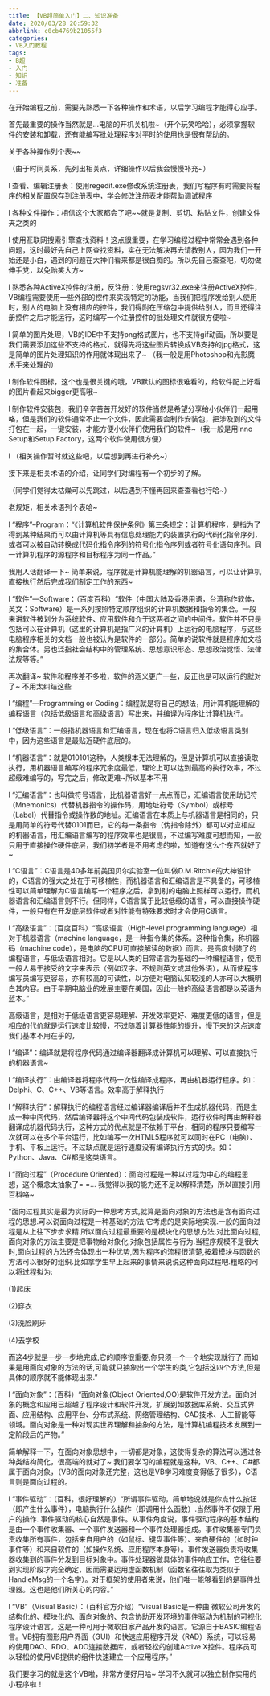 ```yaml
---
title: 【VB超简单入门】二、知识准备
date: 2020/03/28 20:59:32
abbrlink: c0cb4769b21055f3
categories:
- VB入门教程
tags:
- B超
- 入门
- 知识
- 准备
---
```

在开始编程之前，需要先熟悉一下各种操作和术语，以后学习编程才能得心应手。

首先最重要的操作当然就是…电脑的开机关机啦~（开个玩笑哈哈），必须掌握软件的安装和卸载，还有能编写批处理程序对平时的使用也是很有帮助的。

 

关于各种操作列个表~~

（由于时间关系，先列出相关点，详细操作以后我会慢慢补充~）

 

l 查看、编辑注册表：使用regedit.exe修改系统注册表，我们写程序有时需要将程序的相关配置保存到注册表中，学会修改注册表才能帮助调试程序

 

l 各种文件操作：相信这个大家都会了吧~~就是复制、剪切、粘贴文件，创建文件夹之类的

 

l 使用互联网搜索引擎查找资料！这点很重要，在学习编程过程中常常会遇到各种问题，这时最好先自己上网查找资料，实在无法解决再去请教别人，因为我们一开始还是小白，遇到的问题在大神们看来都是很白痴的。所以先自己查查吧，切勿做伸手党，以免贻笑大方~

 

l 熟悉各种ActiveX控件的注册，反注册：使用regsvr32.exe来注册ActiveX控件，VB编程需要使用一些外部的控件来实现特定的功能，当我们把程序发给别人使用时，别人的电脑上没有相应的控件，我们得附在压缩包中提供给别人，而且还得注册控件之后才能运行，这时编写一个注册控件的批处理文件就很方便啦~

 

l 简单的图片处理，VB的IDE中不支持png格式图片，也不支持gif动画，所以要是我们需要添加这些不支持的格式，就得先将这些图片转换成VB支持的jpg格式，这是简单的图片处理知识的作用就体现出来了~ （我一般是用Photoshop和光影魔术手来处理的）

 

l 制作软件图标，这个也是很关键的哦，VB默认的图标很难看的，给软件配上好看的图片看起来bigger更高哦~

 

l 制作软件安装包，我们辛辛苦苦开发好的软件当然是希望分享给小伙伴们一起用咯，但是我们的软件通常不止一个文件，因此需要会制作安装包，把涉及到的文件打包在一起，一键安装，才能方便小伙伴们使用我们的软件~（我一般是用Inno Setup和Setup Factory，这两个软件使用很方便）

 

l （相关操作暂时就这些吧，以后想到再进行补充~）

 

接下来是相关术语的介绍，让同学们对编程有一个初步的了解。

（同学们觉得太枯燥可以先跳过，以后遇到不懂再回来查查看也行哈~）

老规矩，相关术语列个表哈~

 

l “程序”–Program：“《计算机软件保护条例》第三条规定：计算机程序，是指为了得到某种结果而可以由计算机等具有信息处理能力的装置执行的代码化指令序列，或者可以被自动转换成代码化指令序列的符号化指令序列或者符号化语句序列。同一计算机程序的源程序和目标程序为同一作品。”

我用人话翻译一下~ 简单来说，程序就是计算机能理解的机器语言，可以让计算机直接执行然后完成我们制定工作的东西~

 

l “软件”—Software：（百度百科）“软件（中国大陆及香港用语，台湾称作软体，英文：Software）是一系列按照特定顺序组织的计算机数据和指令的集合。一般来讲软件被划分为系统软件、应用软件和介于这两者之间的中间件。软件并不只是包括可以在计算机（这里的计算机是指广义的计算机）上运行的电脑程序，与这些电脑程序相关的文档一般也被认为是软件的一部分。简单的说软件就是程序加文档的集合体。另也泛指社会结构中的管理系统、思想意识形态、思想政治觉悟、法律法规等等。”

再次翻译~ 软件和程序差不多啦，软件的涵义更广一些，反正也是可以运行的就对了~ 不用太纠结这些

 

l “编程”—Programming or Coding：编程就是将自己的想法，用计算机能理解的编程语言（包括低级语言和高级语言）写出来，并编译为程序让计算机执行。

 

l “低级语言”：一般指机器语言和汇编语言，现在也将C语言归入低级语言类别中，因为这些语言是最贴近硬件底层的。

 

l “机器语言”：就是010101这种，人类根本无法理解的，但是计算机可以直接读取执行，用机器语言编写的程序冗余度最低，理论上可以达到最高的执行效率，不过超级难编写的，写完之后，修改更难~所以基本不用

 

l “汇编语言”：也叫做符号语言，比机器语言好一点点而已，汇编语言使用助记符（Mnemonics）代替机器指令的操作码，用地址符号（Symbol）或标号（Label）代替指令或操作数的地址。汇编语言在本质上与机器语言是相同的，只是用简单的符号代替0101而已，它的每一条指令（伪指令除外）都可以对应相应的机器语言，用汇编语言编写的程序效率也是很高，不过编写难度可想而知，一般只用于直接操作硬件底层，我们初学者是不用考虑的啦，知道有这么个东西就好了~

 

l “C语言”：C语言是40多年前美国贝尔实验室一位叫做D.M.Ritchie的大神设计的，C语言的强大之处在于可移植性，而机器语言和汇编语言是不具备的，可移植性可以简单理解为C语言编写一个程序之后，拿到别的电脑上照样可以运行，而机器语言和汇编语言则不行。但同样，C语言属于比较低级的语言，可以直接操作硬件，一般只有在开发底层软件或者对性能有特殊要求时才会使用C语言。

 

l “高级语言”：（百度百科）“高级语言（High-level programming language）相对于机器语言（machine language，是一种指令集的体系。这种指令集，称机器码（machine code），是电脑的CPU可直接解读的数据）而言。是高度封装了的编程语言，与低级语言相对。它是以人类的日常语言为基础的一种编程语言，使用一般人易于接受的文字来表示（例如汉字、不规则英文或其他外语），从而使程序编写员编写更容易，亦有较高的可读性，以方便对电脑认知较浅的人亦可以大概明白其内容。由于早期电脑业的发展主要在美国，因此一般的高级语言都是以英语为蓝本。”

高级语言，是相对于低级语言更容易理解、开发效率更好、难度更低的语言，但是相应的代价就是运行速度比较慢，不过随着计算器性能的提升，慢下来的这点速度我们基本不用在乎的，

 

l “编译”：编译就是将程序代码通过编译器翻译成计算机可以理解、可以直接执行的机器语言~

 

l “编译执行”：由编译器将程序代码一次性编译成程序，再由机器运行程序。如：Delphi、C、C++、VB等语言。效率高于解释执行

 

l “解释执行”：解释执行的编程语言经过编译器编译后并不生成机器代码，而是生成一种中间代码，然后编译器将这个中间代码包装成软件，运行软件时再由解释器翻译成机器代码执行，这种方式的优点就是不依赖于平台，相同的程序只要编写一次就可以在多个平台运行，比如编写一次HTML5程序就可以同时在PC（电脑）、手机、平板上运行。不过缺点就是运行速度没有编译执行方式的快。如：Python、Java、C#都是这类语言。

 

l “面向过程”（Procedure Oriented）：面向过程是一种以过程为中心的编程思想，这个概念太抽象了= =… 我觉得以我的能力还不足以解释清楚，所以直接引用百科咯~

“面向过程其实是最为实际的一种思考方式,就算是面向对象的方法也是含有面向过程的思想.可以说面向过程是一种基础的方法.它考虑的是实际地实现.一般的面向过程是从上往下步步求精.所以面向过程最重要的是模块化的思想方法.对比面向过程,面向对象的方法主要是把事物给对象化,对象包括属性与行为.当程序规模不是很大时,面向过程的方法还会体现出一种优势,因为程序的流程很清楚,按着模块与函数的方法可以很好的组织.比如拿学生早上起来的事情来说说这种面向过程吧.粗略的可以将过程拟为:

(1)起床

(2)穿衣

(3)洗脸刷牙

(4)去学校

而这4步就是一步一步地完成,它的顺序很重要,你只须一个一个地实现就行了.而如果是用面向对象的方法的话,可能就只抽象出一个学生的类,它包括这四个方法,但是具体的顺序就不能体现出来.”

 

l “面向对象”：（百科）“面向对象(Object Oriented,OO)是软件开发方法。面向对象的概念和应用已超越了程序设计和软件开发，扩展到如数据库系统、交互式界面、应用结构、应用平台、分布式系统、网络管理结构、CAD技术、人工智能等领域。面向对象是一种对现实世界理解和抽象的方法，是计算机编程技术发展到一定阶段后的产物。”

简单解释一下，在面向对象思想中，一切都是对象，这使得复杂的算法可以通过各种类结构简化，很高端的就对了~ 我们要学习的编程就是这种，VB、C++、C#都属于面向对象，（VB的面向对象还完整，这也是VB学习难度变得低了很多），C语言则是面向过程的。

 

l “事件驱动”：（百科，很好理解的）“所谓事件驱动，简单地说就是你点什么按钮（即产生什么事件），电脑执行什么操作（即调用什么函数）.当然事件不仅限于用户的操作. 事件驱动的核心自然是事件。从事件角度说，事件驱动程序的基本结构是由一个事件收集器、一个事件发送器和一个事件处理器组成。事件收集器专门负责收集所有事件，包括来自用户的（如鼠标、键盘事件等）、来自硬件的（如时钟事件等）和来自软件的（如操作系统、应用程序本身等）。事件发送器负责将收集器收集到的事件分发到目标对象中。事件处理器做具体的事件响应工作，它往往要到实现阶段才完全确定，因而需要运用虚函数机制（函数名往往取为类似于HandleMsg的一个名字）。对于框架的使用者来说，他们唯一能够看到的是事件处理器。这也是他们所关心的内容。”

 

l “VB”（Visual Basic）：（百科官方介绍）“Visual Basic是一种由 微软公司开发的结构化的、模块化的、面向对象的、包含协助开发环境的事件驱动为机制的可视化程序设计语言。这是一种可用于微软自家产品开发的语言。它源自于BASIC编程语言。VB拥有图形用户界面（GUI）和快速应用程序开发（RAD）系统，可以轻易的使用DAO、RDO、ADO连接数据库，或者轻松的创建Active X控件。程序员可以轻松的使用VB提供的组件快速建立一个应用程序。”

我们要学习的就是这个VB啦，非常方便好用哈~ 学习不久就可以独立制作实用的小程序啦！
